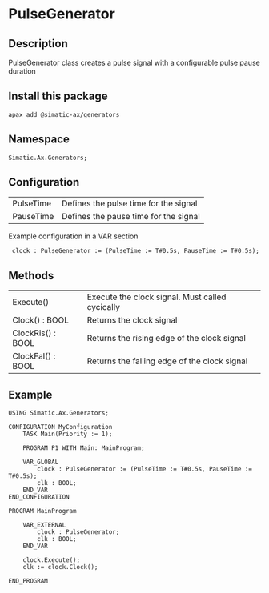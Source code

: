 # PulseGenerator

## Description

PulseGenerator class creates a pulse signal with a configurable pulse pause duration

## Install this package

```cli
apax add @simatic-ax/generators
```

## Namespace

```iec-st
Simatic.Ax.Generators;
```

## Configuration

|||
|-|-|
| PulseTime | Defines the pulse time for the signal |
| PauseTime | Defines the pause time for the signal |

Example configuration in a VAR section

```iec-st
 clock : PulseGenerator := (PulseTime := T#0.5s, PauseTime := T#0.5s);
```

## Methods

|||
|-|-|
| Execute() | Execute the clock signal. Must called cycically |
| Clock() : BOOL | Returns the clock signal |
| ClockRis() : BOOL | Returns the rising edge of the clock signal |
| ClockFal() : BOOL | Returns the falling edge of the clock signal |

## Example

```iec-st
USING Simatic.Ax.Generators;

CONFIGURATION MyConfiguration
    TASK Main(Priority := 1);
    
    PROGRAM P1 WITH Main: MainProgram;
        
    VAR_GLOBAL
        clock : PulseGenerator := (PulseTime := T#0.5s, PauseTime := T#0.5s);
        clk : BOOL;
    END_VAR
END_CONFIGURATION

PROGRAM MainProgram
    
    VAR_EXTERNAL
        clock : PulseGenerator;
        clk : BOOL;
    END_VAR

    clock.Execute();
    clk := clock.Clock();
      
END_PROGRAM
```
